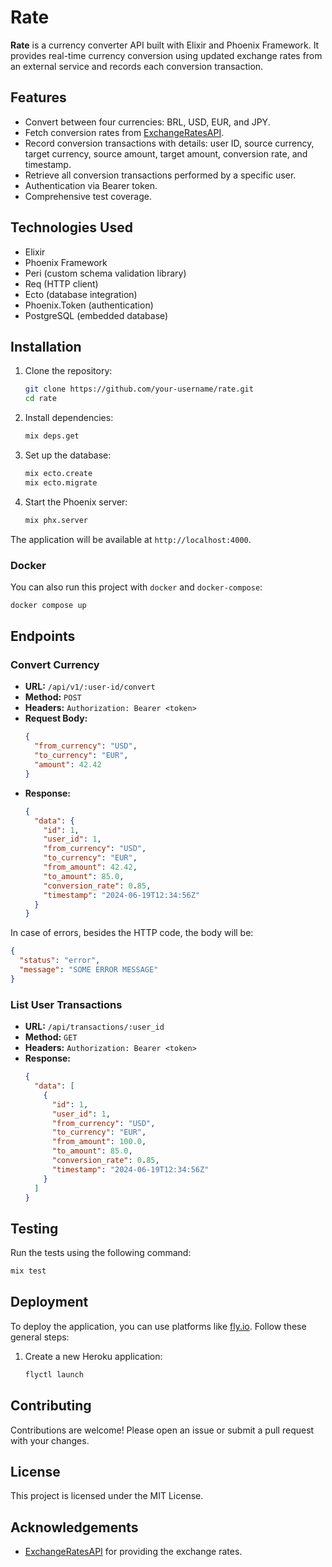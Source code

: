 # Rate

**Rate** is a currency converter API built with Elixir and Phoenix Framework. It provides real-time currency conversion using updated exchange rates from an external service and records each conversion transaction. 

## Features

- Convert between four currencies: BRL, USD, EUR, and JPY.
- Fetch conversion rates from [ExchangeRatesAPI](http://api.exchangeratesapi.io/latest?base=EUR).
- Record conversion transactions with details: user ID, source currency, target currency, source amount, target amount, conversion rate, and timestamp.
- Retrieve all conversion transactions performed by a specific user.
- Authentication via Bearer token.
- Comprehensive test coverage.

## Technologies Used

- Elixir
- Phoenix Framework
- Peri (custom schema validation library)
- Req (HTTP client)
- Ecto (database integration)
- Phoenix.Token (authentication)
- PostgreSQL (embedded database)

## Installation

1. Clone the repository:
   ```bash
   git clone https://github.com/your-username/rate.git
   cd rate
   ```

2. Install dependencies:
   ```bash
   mix deps.get
   ```

3. Set up the database:
   ```bash
   mix ecto.create
   mix ecto.migrate
   ```

4. Start the Phoenix server:
   ```bash
   mix phx.server
   ```

The application will be available at `http://localhost:4000`.

### Docker

You can also run this project with `docker` and `docker-compose`:

```sh
docker compose up
```

## Endpoints

### Convert Currency

- **URL:** `/api/v1/:user-id/convert`
- **Method:** `POST`
- **Headers:** `Authorization: Bearer <token>`
- **Request Body:**
  ```json
  {
    "from_currency": "USD",
    "to_currency": "EUR",
    "amount": 42.42
  }
  ```
- **Response:**
  ```json
  {
    "data": {
      "id": 1,
      "user_id": 1,
      "from_currency": "USD",
      "to_currency": "EUR",
      "from_amount": 42.42,
      "to_amount": 85.0,
      "conversion_rate": 0.85,
      "timestamp": "2024-06-19T12:34:56Z"
    }
  }
  ```

In case of errors, besides the HTTP code, the body will be:
```json
{
  "status": "error",
  "message": "SOME ERROR MESSAGE"
}
```

### List User Transactions

- **URL:** `/api/transactions/:user_id`
- **Method:** `GET`
- **Headers:** `Authorization: Bearer <token>`
- **Response:**
  ```json
  {
    "data": [
      {
        "id": 1,
        "user_id": 1,
        "from_currency": "USD",
        "to_currency": "EUR",
        "from_amount": 100.0,
        "to_amount": 85.0,
        "conversion_rate": 0.85,
        "timestamp": "2024-06-19T12:34:56Z"
      }
    ]
  }
  ```

## Testing

Run the tests using the following command:
```bash
mix test
```

## Deployment

To deploy the application, you can use platforms like [fly.io](https://fly.io). Follow these general steps:

1. Create a new Heroku application:
   ```bash
   flyctl launch
   ```

## Contributing

Contributions are welcome! Please open an issue or submit a pull request with your changes.

## License

This project is licensed under the MIT License.

## Acknowledgements

- [ExchangeRatesAPI](http://api.exchangeratesapi.io/latest?base=EUR) for providing the exchange rates.
